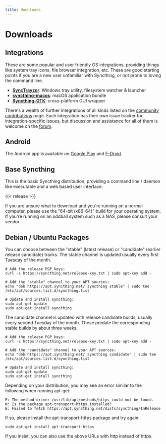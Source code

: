 ```yaml
---
title: Downloads
---
```


# Downloads

## Integrations

These are some popular and user friendly OS integrations, providing things like system tray icons, file browser integration, etc. These are good starting points if you are a new user unfamiliar with Syncthing, or not prone to loving the command line.

- **[SyncTrayzor](https://github.com/canton7/SyncTrayzor/releases/latest)**:
  Windows tray utility, filesystem watcher & launcher
- **[syncthing-macos](https://github.com/syncthing/syncthing-macos/releases/latest)**:
  macOS application bundle
- **[Syncthing-GTK](https://github.com/syncthing/syncthing-gtk/releases/latest)**:
  cross-platform GUI wrapper

There's a wealth of further integrations of all kinds listed on the [community
contributions](https://docs.syncthing.net/users/contrib.html) page. Each
integration has their own issue tracker for integration-specific issues, but
discussion and assistance for all of them is welcome on the
[forum](https://forum.syncthing.net/).


## Android

The Android app is available on [Google Play](https://play.google.com/store/apps/details?id=com.nutomic.syncthingandroid) and [F-Droid](https://f-droid.org/packages/com.nutomic.syncthingandroid/). 


## Base Syncthing

This is the basic Syncthing distribution, providing a command line / daemon like
executable and a web based user interface.

{{< release >}}

If you are unsure what to download and you're running on a normal computer,
please use the "64-bit (x86-64)" build for your operating system. If you're
running on an oddball system such as a NAS, please consult your vendor.


## Debian / Ubuntu Packages

You can choose between the "stable" (latest release) or "candidate" (earlier
release candidate) tracks. The stable channel is updated usually every first
Tuesday of the month.

```
# Add the release PGP keys:
curl -s https://syncthing.net/release-key.txt | sudo apt-key add -

# Add the "stable" channel to your APT sources:
echo "deb https://apt.syncthing.net/ syncthing stable" | sudo tee /etc/apt/sources.list.d/syncthing.list

# Update and install syncthing:
sudo apt-get update
sudo apt-get install syncthing
```

The candidate channel is updated with release candidate builds, usually every
second Tuesday of the month. These predate the corresponding stable builds by
about three weeks.


```
# Add the release PGP keys:
curl -s https://syncthing.net/release-key.txt | sudo apt-key add -

# Add the "candidate" channel to your APT sources:
echo "deb https://apt.syncthing.net/ syncthing candidate" | sudo tee /etc/apt/sources.list.d/syncthing.list

# Update and install syncthing:
sudo apt-get update
sudo apt-get install syncthing
```

Depending on your distribution, you may see an error similar to the following
when running apt-get:

```
E: The method driver /usr/lib/apt/methods/https could not be found.
N: Is the package apt-transport-https installed?
E: Failed to fetch https://apt.syncthing.net/dists/syncthing/InRelease
```

If so, please install the apt-transport-https package and try again:

```
sudo apt-get install apt-transport-https
```

If you insist, you can also use the above URLs with http instead of https.

